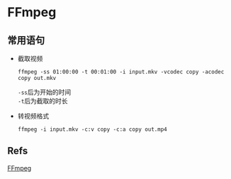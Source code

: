 # FFmpeg

## 常用语句

- 截取视频
    ```
    ffmpeg -ss 01:00:00 -t 00:01:00 -i input.mkv -vcodec copy -acodec copy out.mkv
    ```

    `-ss`后为开始的时间  
    `-t`后为截取的时长

- 转视频格式
    ```
    ffmpeg -i input.mkv -c:v copy -c:a copy out.mp4
    ```

## Refs

[FFmpeg](https://ffmpeg.org/)

